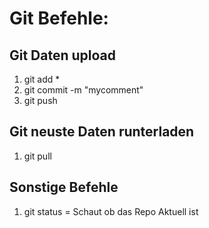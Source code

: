 # Git Befehle:

## Git Daten upload 
1. git add *
2. git commit -m "mycomment" 
3. git push  

##  Git neuste Daten runterladen  
1. git pull 

## Sonstige Befehle 
1. git status = Schaut ob das Repo Aktuell ist 